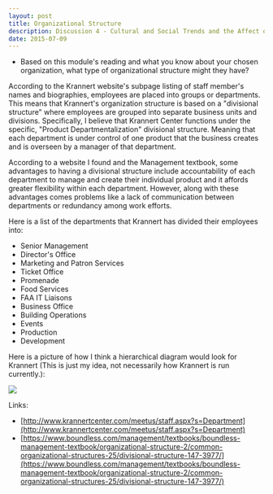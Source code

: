 ```yaml
---
layout: post
title: Organizational Structure
description: Discussion 4 - Cultural and Social Trends and the Affect on Krannert Center
date: 2015-07-09
---
```


* Based on this module's reading and what you know about your chosen organization, what type of organizational structure might they have?

<!--more-->

According to the Krannert website's subpage listing of staff member's names and biographies, employees are placed into groups or departments. This means that Krannert's organization structure is based on a "divisional structure" where employees are grouped into separate business units and divisions. Specifically, I believe that Krannert Center functions under the specific, "Product Departmentalization" divisional structure. Meaning that each department is under control of one product that the business creates and is overseen by a manager of that department.

According to a website I found and the Management textbook, some advantages to having a divisional structure include accountability of each department to manage and create their individual product and it affords greater flexibility within each department. However, along with these advantages comes problems like a lack of communication between departments or redundancy among work efforts.

Here is a list of the departments that Krannert has divided their employees into:

* Senior Management
* Director's Office
* Marketing and Patron Services
* Ticket Office
* Promenade
* Food Services
* FAA IT Liaisons
* Business Office
* Building Operations
* Events
* Production
* Development

Here is a picture of how I think a hierarchical diagram would look for Krannert (This is just my idea, not necessarily how Krannert is run currently.):

<img src="https://www.dropbox.com/s/nk3knmcltekyznf/Krannert%20Diagram.jpg?raw=1">

Links:

* [http://www.krannertcenter.com/meetus/staff.aspx?s=Department](http://www.krannertcenter.com/meetus/staff.aspx?s=Department)
* [https://www.boundless.com/management/textbooks/boundless-management-textbook/organizational-structure-2/common-organizational-structures-25/divisional-structure-147-3977/](https://www.boundless.com/management/textbooks/boundless-management-textbook/organizational-structure-2/common-organizational-structures-25/divisional-structure-147-3977/)
